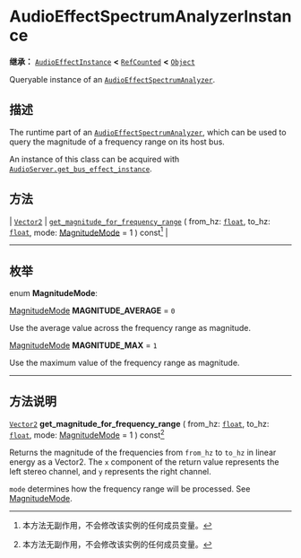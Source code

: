 <!-- ⚠ 请勿编辑本文件 ⚠ -->
<!-- 本文档使用脚本从 WeDot 引擎源码仓库生成。 -->
<!-- 生成脚本：https://github.com/WeDot-Engine/WeDot/tree/4.3/doc/tools/make_md.py； -->
<!-- 原文件：https://github.com/WeDot-Engine/WeDot/tree/4.3/doc/classes/AudioEffectSpectrumAnalyzerInstance.xml。 -->

<div id="_class_audioeffectspectrumanalyzerinstance"></div>

# AudioEffectSpectrumAnalyzerInstance

**继承：** [`AudioEffectInstance`](class_audioeffectinstance.md) **<** [`RefCounted`](class_refcounted.md) **<** [`Object`](class_object.md)

Queryable instance of an [`AudioEffectSpectrumAnalyzer`](class_audioeffectspectrumanalyzer.md).

## 描述

The runtime part of an [`AudioEffectSpectrumAnalyzer`](class_audioeffectspectrumanalyzer.md), which can be used to query the magnitude of a frequency range on its host bus.

An instance of this class can be acquired with [`AudioServer.get_bus_effect_instance`](#class_audioserver_method_get_bus_effect_instance).

## 方法

| [`Vector2`](class_vector2.md) | [`get_magnitude_for_frequency_range`](#class_audioeffectspectrumanalyzerinstance_method_get_magnitude_for_frequency_range) ( from_hz: [`float`](class_float.md), to_hz: [`float`](class_float.md), mode: [MagnitudeMode](#enum_audioeffectspectrumanalyzerinstance_magnitudemode) = 1 ) const[^const] |

<!-- rst-class:: classref-section-separator -->

---

## 枚举

<div id="_class_enum_audioeffectspectrumanalyzerinstance_magnitudemode"></div>

enum **MagnitudeMode**: <div id="enum_audioeffectspectrumanalyzerinstance_magnitudemode"></div>

<div id="_class_audioeffectspectrumanalyzerinstance_constant_magnitude_average"></div>

[MagnitudeMode](#enum_audioeffectspectrumanalyzerinstance_magnitudemode) **MAGNITUDE_AVERAGE** = ``0``

Use the average value across the frequency range as magnitude.

<div id="_class_audioeffectspectrumanalyzerinstance_constant_magnitude_max"></div>

[MagnitudeMode](#enum_audioeffectspectrumanalyzerinstance_magnitudemode) **MAGNITUDE_MAX** = ``1``

Use the maximum value of the frequency range as magnitude.

<!-- rst-class:: classref-section-separator -->

---

## 方法说明

<div id="_class_audioeffectspectrumanalyzerinstance_method_get_magnitude_for_frequency_range"></div>

[`Vector2`](class_vector2.md) **get_magnitude_for_frequency_range** ( from_hz: [`float`](class_float.md), to_hz: [`float`](class_float.md), mode: [MagnitudeMode](#enum_audioeffectspectrumanalyzerinstance_magnitudemode) = 1 ) const[^const]<div id="class_audioeffectspectrumanalyzerinstance_method_get_magnitude_for_frequency_range"></div>

Returns the magnitude of the frequencies from `from_hz` to `to_hz` in linear energy as a Vector2. The `x` component of the return value represents the left stereo channel, and `y` represents the right channel.

 `mode` determines how the frequency range will be processed. See [MagnitudeMode](#enum_audioeffectspectrumanalyzerinstance_magnitudemode).

[^virtual]: 本方法通常需要用户覆盖才能生效。
[^const]: 本方法无副作用，不会修改该实例的任何成员变量。
[^vararg]: 本方法除了能接受在此处描述的参数外，还能够继续接受任意数量的参数。
[^constructor]: 本方法用于构造某个类型。
[^static]: 调用本方法无需实例，可直接使用类名进行调用。
[^operator]: 本方法描述的是使用本类型作为左操作数的有效运算符。
[^bitfield]: 这个值是由下列位标志构成位掩码的整数。
[^void]: 无返回值。
